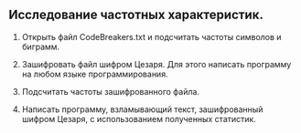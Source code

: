 ## Исследование частотных характеристик.

1. Открыть файл CodeBreakers.txt и подсчитать частоты символов и биграмм.

2. Зашифровать файл шифром Цезаря. Для этого написать программу на любом языке программирования.

3. Подсчитать частоты зашифрованного файла.

4. Написать программу, взламывающий текст, зашифрованный шифром Цезаря, с использованием полученных статистик.